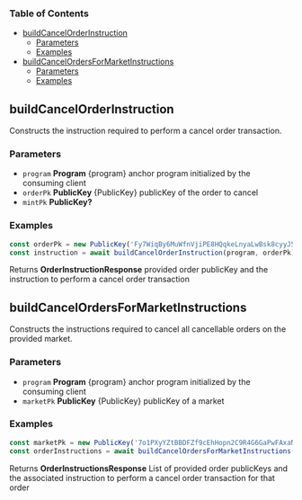 <!-- Generated by documentation.js. Update this documentation by updating the source code. -->

### Table of Contents

*   [buildCancelOrderInstruction][1]
    *   [Parameters][2]
    *   [Examples][3]
*   [buildCancelOrdersForMarketInstructions][4]
    *   [Parameters][5]
    *   [Examples][6]

## buildCancelOrderInstruction

Constructs the instruction required to perform a cancel order transaction.

### Parameters

*   `program` **Program** {program} anchor program initialized by the consuming client
*   `orderPk` **PublicKey** {PublicKey} publicKey of the order to cancel
*   `mintPk` **PublicKey?**&#x20;

### Examples

```javascript
const orderPk = new PublicKey('Fy7WiqBy6MuWfnVjiPE8HQqkeLnyaLwBsk8cyyJ5WD8X')
const instruction = await buildCancelOrderInstruction(program, orderPk)
```

Returns **OrderInstructionResponse** provided order publicKey and the instruction to perform a cancel order transaction

## buildCancelOrdersForMarketInstructions

Constructs the instructions required to cancel all cancellable orders on the provided market.

### Parameters

*   `program` **Program** {program} anchor program initialized by the consuming client
*   `marketPk` **PublicKey** {PublicKey} publicKey of a market

### Examples

```javascript
const marketPk = new PublicKey('7o1PXyYZtBBDFZf9cEhHopn2C9R4G6GaPwFAxaNWM33D')
const orderInstructions = await buildCancelOrdersForMarketInstructions(program, marketPk)
```

Returns **OrderInstructionsResponse** List of provided order publicKeys and the associated instruction to perform a cancel order transaction for that order

[1]: #buildcancelorderinstruction

[2]: #parameters

[3]: #examples

[4]: #buildcancelordersformarketinstructions

[5]: #parameters-1

[6]: #examples-1
